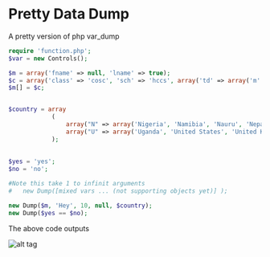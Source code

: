 # Pretty Data Dump
A pretty version of php var_dump

```php
require 'function.php';
$var = new Controls();

$m = array('fname' => null, 'lname' => true);
$c = array('class' => 'cosc', 'sch' => 'hccs', array('td' => array('m' => 8.5)));
$m[] = $c;


$country = array
			(
				array("N" => array('Nigeria', 'Namibia', 'Nauru', 'Nepal')),
				array("U" => array('Uganda', 'United States', 'United Kingdom', 'Ukraine')),
			);
			
			
$yes = 'yes';
$no = 'no';

#Note this take 1 to infinit arguments
#   new Dump([mixed vars ... (not supporting objects yet)] );

new Dump($m, 'Hey', 10, null, $country);
new Dump($yes == $no);

```
The above code outputs

![alt tag](https://github.com/Ghostff/pretty_data_dump.php/blob/master/SS.png)